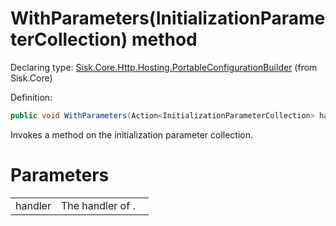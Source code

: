 <!--

Copyrights 2023 Sisk Framework - CypherPotato
Published under MIT license

!!! DO NOT EDIT THIS FILE !!!
This file was generated by a tool in the Sisk package. To edit the information in this documentation,
edit the XML documentation present in the Sisk source code.

-->


# WithParameters(InitializationParameterCollection) method

Declaring type: [Sisk.Core.Http.Hosting.PortableConfigurationBuilder](/read?q=/contents/spec/Sisk.Core.Http.Hosting.PortableConfigurationBuilder.md) (from Sisk.Core)


Definition:

```cs
public void WithParameters(Action<InitializationParameterCollection> handler)
```

Invokes a method on the initialization parameter collection.


# Parameters

<table>
    <tbody>
<tr>
    <td width="33%">handler</td>
    <td>The handler of .</td>
</tr>
    </tbody>
</table>
